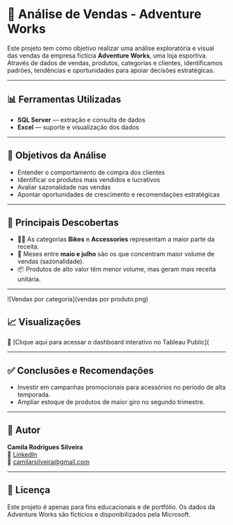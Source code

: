# 🛒 Análise de Vendas - Adventure Works

Este projeto tem como objetivo realizar uma análise exploratória e visual das vendas da empresa fictícia **Adventure Works**, uma loja esportiva. Através de dados de vendas, produtos, categorias e clientes, identificamos padrões, tendências e oportunidades para apoiar decisões estratégicas.

---

## 📊 Ferramentas Utilizadas

- **SQL Server** — extração e consulta de dados
- **Excel** — suporte e visualização dos dados

---

## 🧠 Objetivos da Análise

- Entender o comportamento de compra dos clientes
- Identificar os produtos mais vendidos e lucrativos
- Avaliar sazonalidade nas vendas
- Apontar oportunidades de crescimento e recomendações estratégicas

---

## 📌 Principais Descobertas

- 🚴‍♂️ As categorias **Bikes** e **Accessories** representam a maior parte da receita.
- 📆 Meses entre **maio e julho** são os que concentram maior volume de vendas (sazonalidade).
- 📦 Produtos de alto valor têm menor volume, mas geram mais receita unitária.

---
![Vendas por categoria](vendas por produto.png)

## 📈 Visualizações

🔗 [Clique aqui para acessar o dashboard interativo no Tableau Public](

---

## ✅ Conclusões e Recomendações

- Investir em campanhas promocionais para acessórios no período de alta temporada.
- Ampliar estoque de produtos de maior giro no segundo trimestre.

---

## 👤 Autor

**Camila Rodrigues Silveira**  
🔗 [LinkedIn](https://www.linkedin.com/in/camila-rodrigues-silveira)  
📧 camilarsilveira@gmail.com

---

## 📌 Licença

Este projeto é apenas para fins educacionais e de portfólio. Os dados da Adventure Works são fictícios e disponibilizados pela Microsoft.

